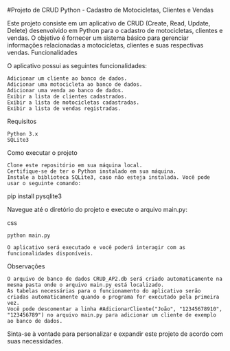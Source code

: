 #Projeto de CRUD Python - Cadastro de Motocicletas, Clientes e Vendas

Este projeto consiste em um aplicativo de CRUD (Create, Read, Update, Delete) desenvolvido em Python para o cadastro de motocicletas, clientes e vendas. O objetivo é fornecer um sistema básico para gerenciar informações relacionadas a motocicletas, clientes e suas respectivas vendas.
Funcionalidades

O aplicativo possui as seguintes funcionalidades:

    Adicionar um cliente ao banco de dados.
    Adicionar uma motocicleta ao banco de dados.
    Adicionar uma venda ao banco de dados.
    Exibir a lista de clientes cadastrados.
    Exibir a lista de motocicletas cadastradas.
    Exibir a lista de vendas registradas.

Requisitos

    Python 3.x
    SQLite3

Como executar o projeto

    Clone este repositório em sua máquina local.
    Certifique-se de ter o Python instalado em sua máquina.
    Instale a biblioteca SQLite3, caso não esteja instalada. Você pode usar o seguinte comando:

pip install pysqlite3

Navegue até o diretório do projeto e execute o arquivo main.py:

css

    python main.py

    O aplicativo será executado e você poderá interagir com as funcionalidades disponíveis.

Observações

    O arquivo de banco de dados CRUD_AP2.db será criado automaticamente na mesma pasta onde o arquivo main.py está localizado.
    As tabelas necessárias para o funcionamento do aplicativo serão criadas automaticamente quando o programa for executado pela primeira vez.
    Você pode descomentar a linha #AdicionarCliente("João", "12345678910", "123456789") no arquivo main.py para adicionar um cliente de exemplo ao banco de dados.

Sinta-se à vontade para personalizar e expandir este projeto de acordo com suas necessidades.
